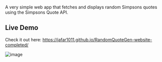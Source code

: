 A very simple web app that fetches and displays random Simpsons quotes using the Simpsons Quote API.
## Live Demo

Check it out here: 
https://jafar1011.github.io/RandomQuoteGen-website-completed/

![image](https://github.com/user-attachments/assets/31dbf0f2-c052-43a0-bddc-1d49ad8ebb10)


